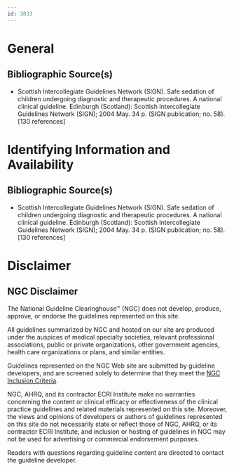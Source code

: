 ```yaml
---
id: 3833
---
```


# General

## Bibliographic Source(s)

- Scottish Intercollegiate Guidelines Network (SIGN). Safe sedation of children undergoing diagnostic and therapeutic procedures. A national clinical guideline. Edinburgh (Scotland): Scottish Intercollegiate Guidelines Network (SIGN); 2004 May. 34 p. (SIGN publication; no. 58). [130 references]

# Identifying Information and Availability

## Bibliographic Source(s)

- Scottish Intercollegiate Guidelines Network (SIGN). Safe sedation of children undergoing diagnostic and therapeutic procedures. A national clinical guideline. Edinburgh (Scotland): Scottish Intercollegiate Guidelines Network (SIGN); 2004 May. 34 p. (SIGN publication; no. 58). [130 references]

# Disclaimer

## NGC Disclaimer

The National Guideline Clearinghouse™ (NGC) does not develop, produce, approve, or endorse the guidelines represented on this site.

All guidelines summarized by NGC and hosted on our site are produced under the auspices of medical specialty societies, relevant professional associations, public or private organizations, other government agencies, health care organizations or plans, and similar entities.

Guidelines represented on the NGC Web site are submitted by guideline developers, and are screened solely to determine that they meet the [NGC Inclusion Criteria](/help-and-about/summaries/inclusion-criteria).

NGC, AHRQ, and its contractor ECRI Institute make no warranties concerning the content or clinical efficacy or effectiveness of the clinical practice guidelines and related materials represented on this site. Moreover, the views and opinions of developers or authors of guidelines represented on this site do not necessarily state or reflect those of NGC, AHRQ, or its contractor ECRI Institute, and inclusion or hosting of guidelines in NGC may not be used for advertising or commercial endorsement purposes.

Readers with questions regarding guideline content are directed to contact the guideline developer.

